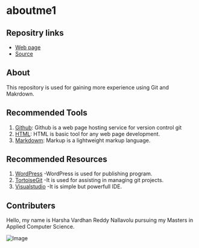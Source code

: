 # aboutme1

## Repositry links
- [Web page](https://github.com/harsha4824 "My web page")
- [Source](https://github.com/harsha4824/aboutme1 "My source page")

## About
This repository is used for gaining more experience using Git and Makrdown.

## Recommended Tools

1. [Github](https://github.com/ "https://github.com/"): Github is a web page hosting service for version control git
1. [HTML](https://www.w3schools.com/html/ "https://www.w3schools.com/html/"): HTML is basic tool for any web page development.
1. [Markdowm](https://en.wikipedia.org/wiki/Markdown "https://en.wikipedia.org/wiki/Markdown"): Markup is a lightweight markup language.

## Recommended Resources
1. [WordPress](https://wordpress.com/ "https://wordpress.com/") -WordPress is used for publishing program.
1. [TortoiseGit](https://tortoisegit.org/ "https://tortoisegit.org/") -It is used for assisting in managing git projects.
1. [Visualstudio](https://code.visualstudio.com/ "https://code.visualstudio.com/") -It is simple but powerfull IDE.

## Contributers
Hello, my name is Harsha Vardhan Reddy Nallavolu pursuing my Masters in Applied Computer Science.

![Image](https://virginiajbradley.files.wordpress.com/2015/12/green-mountains-wallpaper-16209.jpg "Green Mountains")
